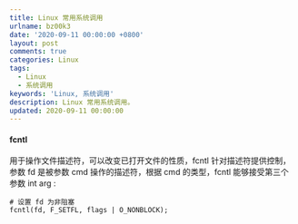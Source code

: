 ```yaml
---
title: Linux 常用系统调用
urlname: bz00k3
date: '2020-09-11 00:00:00 +0800'
layout: post
comments: true
categories: Linux
tags:
  - Linux
  - 系统调用
keywords: 'Linux, 系统调用'
description: Linux 常用系统调用。
updated: 2020-09-11 00:00:00
---
```


#### fcntl

用于操作文件描述符，可以改变已打开文件的性质，fcntl 针对描述符提供控制，参数 fd 是被参数 cmd 操作的描述符，根据 cmd 的类型，fcntl 能够接受第三个参数 int arg :

```
# 设置 fd 为非阻塞
fcntl(fd, F_SETFL, flags | O_NONBLOCK);
```
